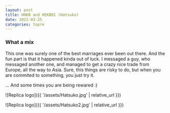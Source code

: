 ```yaml
---
layout: post
title: HHKB and HEKB01 (Hatsuko)
date: 2022-03-25
categories: topre
---
```


### What a mix
  This one was surely one of the best marriages ever been out there. And the fun part is that it happened kinda out of luck. I messaged a guy, who messaged another one, and managed to get a crazy nice trade from Europe, all the way to Asia.
  Sure, this things are risky to do, but when you are commited to something, you just try it.

  ... And some times you are being rewared :)

 ![Replica logo]({{ '/assets/Hatsuko.jpg' | relative_url }})

 ![Replica logo]({{ '/assets/Hatsuko2.jpg' | relative_url }})

